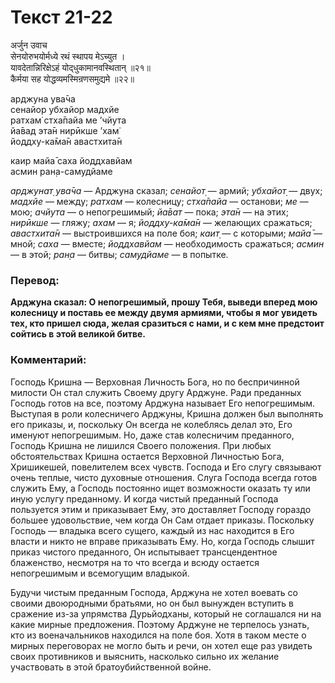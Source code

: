 # Текст 21-22

अर्जुन उवाच  
सेनयोरुभयोर्मध्ये रथं स्थापय मेऽच्युत ।  
यावदेतान्निरिक्षेऽहं योद्‌धुकामानवस्थितान् ॥२१॥  
कैर्मया सह योद्धव्यमस्मिन्रणसमुद्यमे ॥२२॥

арджуна ува̄ча  
сенайор убхайор мадхйе  
ратхам̇ стха̄пайа ме ’чйута  
йа̄вад эта̄н нирӣкше ’хам̇  
йоддху-ка̄ма̄н авастхита̄н  

каир майа̄ саха йоддхавйам  
асмин ран̣а-самудйаме

_арджунат̣ ува̄ча_ — Арджуна сказал; _сенайот̣_ — армий; _убхайот̣_ — двух; _мадхйе_ — между; _ратхам_ — колесницу; _стха̄пайа_ — останови; _ме_ — мою; _ачйута_ — о непогрешимый; _йа̄ват_ — пока; _эта̄н_ — на этих; _нирӣкше_ — гляжу; _ахам_ — я; _йоддху-ка̄ма̄н_ — желающих сражаться; _авастхита̄н_ — выстроившихся на поле боя; _каит̣_ — с которыми; _майа̄_ — мной; _саха_ — вместе; _йоддхавйам_ — необходимость сражаться; _асмин_ — в этой; _ран̣а_ — битвы; _самудйаме_ — в попытке.

### Перевод:

**Арджуна сказал: О непогрешимый, прошу Тебя, выведи вперед мою колесницу и поставь ее между двумя армиями, чтобы я мог увидеть тех, кто пришел сюда, желая сразиться с нами, и с кем мне предстоит сойтись в этой великой битве.**

### Комментарий:

Господь Кришна — Верховная Личность Бога, но по беспричинной милости Он стал служить Своему другу Арджуне. Ради преданных Господь готов на все, поэтому Арджуна называет Его непогрешимым. Выступая в роли колесничего Арджуны, Кришна должен был выполнять его приказы, и, поскольку Он всегда не колеблясь делал это, Его именуют непогрешимым. Но, даже став колесничим преданного, Господь Кришна не лишился Своего положения. При любых обстоятельствах Кришна остается Верховной Личностью Бога, Хришикешей, повелителем всех чувств. Господа и Его слугу связывают очень теплые, чисто духовные отношения. Слуга Господа всегда готов служить Ему, а Господь постоянно ищет возможности оказать ту или иную услугу преданному. И когда чистый преданный Господа пользуется этим и приказывает Ему, это доставляет Господу гораздо большее удовольствие, чем когда Он Сам отдает приказы. Поскольку Господь — владыка всего сущего, каждый из нас находится в Его власти и никто не вправе приказывать Ему. Но, когда Господь слышит приказ чистого преданного, Он испытывает трансцендентное блаженство, несмотря на то что всегда и всюду остается непогрешимым и всемогущим владыкой.

Будучи чистым преданным Господа, Арджуна не хотел воевать со своими двоюродными братьями, но он был вынужден вступить в сражение из-за упрямства Дурьйодханы, который не соглашался ни на какие мирные предложения. Поэтому Арджуне не терпелось узнать, кто из военачальников находился на поле боя. Хотя в таком месте о мирных переговорах не могло быть и речи, он хотел еще раз увидеть своих противников и выяснить, насколько сильно их желание участвовать в этой братоубийственной войне.